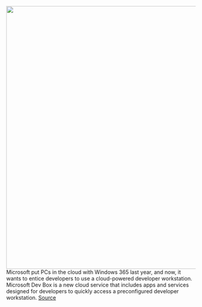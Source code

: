 <img src='https://cdn.vox-cdn.com/thumbor/uRD3EcCC24HQLxkKM31nzGvXjcs=/0x0:2880x1598/1200x800/filters:focal(1210x569:1670x1029)/cdn.vox-cdn.com/uploads/chorus_image/image/70904636/Screen_Shot_2021_06_24_at_9.30.02_AM.0.png' width='700px' /><br/>
Microsoft put PCs in the cloud with Windows 365 last year, and now, it wants to entice developers to use a cloud-powered developer workstation. Microsoft Dev Box is a new cloud service that includes apps and services designed for developers to quickly access a preconfigured developer workstation.
<a href='https://www.theverge.com/2022/5/24/23137602/microsoft-dev-box-azure-workstation-cloud-build'> Source <a/>